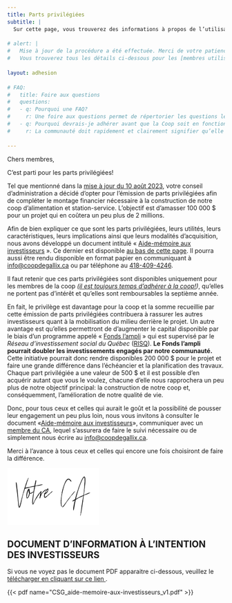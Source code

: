 ```yaml
---
title: Parts privilégiées
subtitle: |
  Sur cette page, vous trouverez des informations à propos de l’utilisation de parts privilégiées dans le montage financier dédié à la construction d’une épicerie avec un coin café, une cuisine et d’une station-service à Gallix.

# alert: |
#   Mise à jour de la procédure a été effectuée. Merci de votre patience.  
#   Vous trouverez tous les détails ci-dessous pour les [membres utilisateurs](#pour-les-futurs-membres-utilisateurs) et les [membres de soutien](#pour-les-futurs-membres-de-soutien) ainsi qu'une [Foire aux questions](#foire-aux-questions) au bas de la page.

layout: adhesion

# FAQ:
#   title: Foire aux questions
#   questions:
#   - q: Pourquoi une FAQ?
#     r: Une foire aux questions permet de répertorier les questions les plus fréquemment posées par les membres de la communauté. Si vous croyez que des clarifications sont nécessaires, veuillez [**entrer en contact avec nous**](/contact).
#   - q: Pourquoi devrais-je adhérer avant que la Coop soit en fonction?
#     r: La communauté doit rapidement et clairement signifier qu’elle adhère et soutient ce projet. Au-delà de l’aspect monétaire (Part sociale), les personnes qui officialisent leur adhésion en remplissant le formulaire et en versant le montant des parts sociales donnent un signal fort aux bailleurs de fonds et aux organisations que le projet est sérieux et que la population l’appuie. Ceci permettra sans doute de faciliter les démarches administratives et de compléter les travaux plus rapidement et à moindre coût.

---
```


Chers membres,

C’est parti pour les parts privilégiées!

Tel que mentionné dans la [mise à jour du 10 août 2023](https://coopdegallix.ca/nouvelles/mot_du_ca_03), votre  conseil d’administration a décidé d’opter pour l’émission de parts privilégiées afin de compléter le montage financier nécessaire à la construction de notre coop d’alimentation et station-service. L’objectif est d’amasser 100 000 $ pour un projet qui en coûtera un peu plus de 2 millions.

Afin de bien expliquer ce que sont les parts privilégiées, leurs utilités, leurs caractéristiques, leurs implications ainsi que leurs modalités d’acquisition, nous avons développé un document intitulé « [Aide-mémoire aux investisseurs](#document-dinformation-à-lintention-des-investisseurs) ». Ce dernier est disponible [au bas de cette page](#document-dinformation-à-lintention-des-investisseurs). Il pourra aussi être rendu disponible en format papier en communiquant à [info@coopdegallix.ca](mailto:info@coopdegallix.ca) ou par téléphone au [418-409-4246](tel:418-409-4246).

Il faut retenir que ces parts privilégiées sont disponibles uniquement pour les membres de la coop _([il est toujours temps d’adhérer à la coop!](../adhesion))_, qu’elles ne portent pas d’intérêt et qu’elles sont remboursables la septième année.

En fait, le privilège est davantage pour la coop et la somme recueillie par cette émission de parts privilégiées contribuera à rassurer les autres investisseurs quant à la mobilisation du milieu derrière le projet. Un autre avantage est qu’elles permettront de d’augmenter le capital disponible par le biais d’un programme appelé « [Fonds l’ampli](https://fonds-risq.qc.ca/nos-produits-financiers/fonds-lampli/) » qui est supervisé par le _Réseau d’investissement social du Québec_ ([RISQ](https://fonds-risq.qc.ca/)). **Le Fonds l’ampli pourrait doubler les investissements engagés par notre communauté.** Cette initiative pourrait donc rendre disponibles 200 000 $ pour le projet et faire une grande différence dans l’échéancier et la planification des travaux. Chaque part privilégiée a une valeur de 500 $ et il est possible d’en acquérir autant que vous le voulez, chacune d’elle nous rapprochera un peu plus de notre objectif principal: la construction de notre coop et, conséquemment, l’amélioration de notre qualité de vie.

Donc, pour tous ceux et celles qui aurait le goût et la possibilité de pousser leur engagement un peu plus loin, nous vous invitons à consulter le document «[Aide-mémoire aux investisseurs](https://coopdegallix.ca/financement)», communiquer avec un [membre du CA](https://coopdegallix.ca/a-propos/#ca), lequel s’assurera de faire le suivi nécessaire ou de simplement nous écrire au [info@coopdegallix.ca](mailto:info@coopdegallix.ca).

Merci à l’avance à tous ceux et celles qui encore une fois choisiront de faire la différence.

![Votre C.A.](/img/votre_ca.svg)

## DOCUMENT D’INFORMATION À L’INTENTION DES INVESTISSEURS

Si vous ne voyez pas le document PDF apparaitre ci-dessous, veuillez le [télécharger en cliquant sur ce lien <i class="fas fa-download text-dark"></i>](/fichiers/CSG_aide-memoire-aux-investisseurs_v1.pdf).

{{< pdf name="CSG_aide-memoire-aux-investisseurs_v1.pdf" >}}
